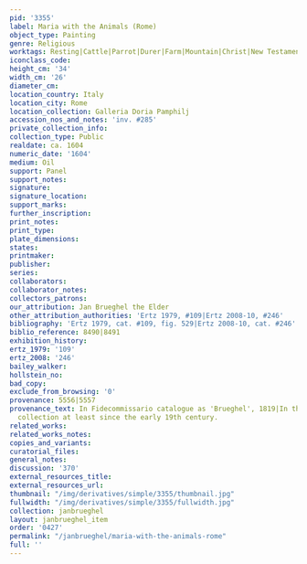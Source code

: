 ```yaml
---
pid: '3355'
label: Maria with the Animals (Rome)
object_type: Painting
genre: Religious
worktags: Resting|Cattle|Parrot|Durer|Farm|Mountain|Christ|New Testament|Virgin Mary
iconclass_code:
height_cm: '34'
width_cm: '26'
diameter_cm:
location_country: Italy
location_city: Rome
location_collection: Galleria Doria Pamphilj
accession_nos_and_notes: 'inv. #285'
private_collection_info:
collection_type: Public
realdate: ca. 1604
numeric_date: '1604'
medium: Oil
support: Panel
support_notes:
signature:
signature_location:
support_marks:
further_inscription:
print_notes:
print_type:
plate_dimensions:
states:
printmaker:
publisher:
series:
collaborators:
collaborator_notes:
collectors_patrons:
our_attribution: Jan Brueghel the Elder
other_attribution_authorities: 'Ertz 1979, #109|Ertz 2008-10, #246'
bibliography: 'Ertz 1979, cat. #109, fig. 529|Ertz 2008-10, cat. #246'
biblio_reference: 8490|8491
exhibition_history:
ertz_1979: '109'
ertz_2008: '246'
bailey_walker:
hollstein_no:
bad_copy:
exclude_from_browsing: '0'
provenance: 5556|5557
provenance_text: In Fidecommissario catalogue as 'Brueghel', 1819|In the Doria Pamphili
  collection at least since the early 19th century.
related_works:
related_works_notes:
copies_and_variants:
curatorial_files:
general_notes:
discussion: '370'
external_resources_title:
external_resources_url:
thumbnail: "/img/derivatives/simple/3355/thumbnail.jpg"
fullwidth: "/img/derivatives/simple/3355/fullwidth.jpg"
collection: janbrueghel
layout: janbrueghel_item
order: '0427'
permalink: "/janbrueghel/maria-with-the-animals-rome"
full: ''
---
```

